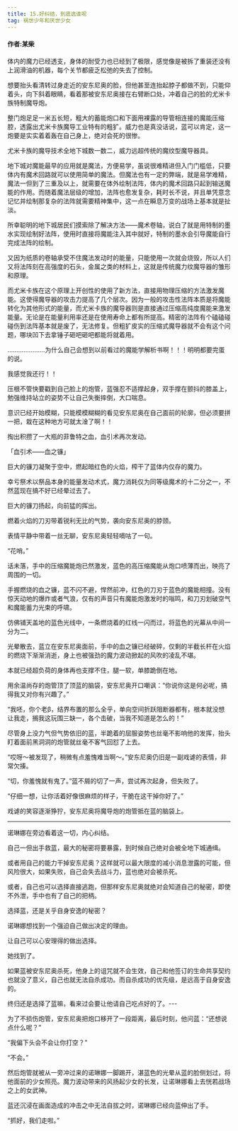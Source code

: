 ```yaml
---
title: 15.好纠结，到底选谁呢
tag: 祸世少年和厌世少女
---
```

#### 作者:某柴
<!--more-->

体内的魔力已经透支，身体的耐受力也已经到了极限，感觉像是被拆了重装还没有上润滑油的机器，每个关节都疲乏松弛的失去了控制。

想要抬头看清转过身走近的安东尼奥的脸，但他甚至连抬起脖子都做不到，只能仰着头，向下斜着眼睛，看着那被安东尼奥接在右臂断口处，冲着自己的脸的尤米卡族特制魔导炮。

整门炮足足一米五长短，粗大的蓄能炮口和下面用裸露的导管相连接的魔能压缩腔，透露出尤米卡族魔导工业特有的粗犷。威力也是真没话说，蓝可以肯定，这一炮要是实实着着轰在自己身上，绝对会死的很惨。

尤米卡族的魔导技术全地下城数一数二，威力远超传统的魔纹型魔导器具。

地下城对魔能最早的应用就是魔法，方便易学，虽说很难精进但入门门槛低，只要体内有魔术回路就可以使用简单的魔法。但魔法也有一定的弊端，就是易学难精，魔法一但到了三重及以上，就需要在体外绘制法阵，体内的魔术回路只起到输送魔能的作用。而随着魔法层级的增加，法阵也愈发复杂，耗时长不说，并且单凭意念记忆并绘制那复杂的法阵就需要精神集中，这一点在瞬息万变的战场上基本就是扯淡。

所幸聪明的地下城居民们摸索除了解决方法——魔术卷轴，说白了就是用特制的墨水实现绘制好法阵，使用时直接将魔能注入其中就好，特制的墨水会引导魔能自行完成法阵的绘制。

又因为纸质的卷轴承受不住魔法发动时的能量，只能使用一次就会烧毁，所以人们又将法阵刻在高强度的石头，金属之类的材料上，这就是传统魔力纹魔导器的雏形和原理。

而尤米卡族在这个原理上开创性的使用了新方法，直接用物理压缩的方法激发魔能。这使得魔导器的攻击力提高了几个层次。因为一般的攻击性法阵本质是将魔能转化为其他形式的能量，而尤米卡族的魔导器则是直接通过压缩高纯度魔能来激发能量。无论是在能量利用率还是在使用寿命上都有所提高。精密的法阵有个磕磕碰碰伤到法阵基本就是废了，无法修复。但粗犷皮实的压缩式魔导器就不会有这个问题，哪块凹下去拿锤子砸吧砸吧都能将就着用。

…………………为什么自己会想到以前看过的魔能学解析书啊！！！明明都要完蛋的说。

我感觉我还行！！

压根不管快要戳到自己脸上的炮管，蓝强忍不适撑起身，双手撑在颤抖的膝盖上，勉强维持站立的姿势不让自己失衡摔倒，大口喘息。

意识已经开始模糊，只能模模糊糊的看见安东尼奥在自己面前的轮廓，但必须要拼一把，栽在这种地方可就太淦了啊！！

掏出积攒了一大瓶的菲鲁特之血，血引术再次发动。

「血引术——血之镰」

巨大的镰刀凝聚于空中，燃起暗红色的火焰，榨干了蓝体内仅存的魔力。

幸亏祭术以祭品本身的能量发动术式，魔力消耗仅为同等级魔术的十二分之一，不然蓝现在搞不好已经晕过去了。

巨大的镰刀扬起，向前猛的挥出。

燃着火焰的刀刃带着锐利无比的气势，袭向安东尼奥的脖颈。

表情平静中带着一丝无聊，安东尼奥轻轻嘀咕了一句。

“花哨。”

话未落，手中的压缩魔能炮已然激发，蓝色的高压缩魔能从炮口喷薄而出，映亮了周围的一切。

手握燃烧的血之镰，蓝不闪不避，悍然前冲，红色的刀刃于蓝色的魔能相撞。没有惊天动地的爆炸或者气浪，仅有的声音只有魔能炮激发时的嗡鸣，和刀刃划破空气和魔能蓄力光束的呼啸。

仿佛铺天盖地的蓝色光线中，一条燃烧着的红线一闪而过，将蓝色的光幕从中间一分为二。

光晕散去，蓝立在安东尼奥面前，手中的血之镰已经破碎，仅剩的半截长杆在火焰的燃烧下渐渐消逝，身上也被强劲的魔力波动掀起的风吹的凌乱不堪。

本就已经超负荷的身体再也支撑不住，腿一软，单膝跪倒在地。

用余温尚存的炮管顶了顶蓝的脑袋，安东尼奥开口嘲讽：“你说你这是何必呢，搞得我又对你有兴趣了。”

“我呸，你个老β，结界布置的那么全乎，单向空间折跃阻断器都有，根本就没想让我走，搁我这玩围三缺一，各个击破，当我不知道是怎么的！”

尽管身上没力气但气势依旧的蓝，半跪着的屈服姿势也丝毫不影响他的发挥，抬头盯着面前黑洞洞的炮管就丝毫不客气回怼了上去。

“哎呀～被发现了，稍微有点羞愧难当啊～。”安东尼奥仍旧是一副戏谑的表情，非常欠揍。

“切，你羞愧就有鬼了。”蓝不屑的切了一声，尝试再次起身，但失败了。

“仔细一想，让你活着好像很麻烦的样子，干脆在这干掉你好了。”

戏谑的笑容逐渐狰狞，安东尼奥将魔导炮的炮管抵在蓝的脑袋上。

---

诺琳娜在旁边看着这一切，内心纠结。

自己一但出手救蓝，最大的秘密将要暴露，到时候自己绝对会被全地下城通缉。

或者用自己的能力干掉安东尼奥？这样就可以最大限度的减小消息泄露的可能，但风险很大，如果失败，自己会失去战斗力，蓝也绝对会被杀死。

或者，自己也可以选择直接逃跑，但那样安东尼奥就绝对会知道自己的秘密，即使不外泄，手中也有了自己的把柄。

选择蓝，还是关乎自身安逸的秘密？

诺琳娜想找到一个强迫自己做出决定的理由。

让自己可以心安理得的做出选择。

她找到了。

如果蓝被安东尼奥杀死，他身上的诅咒就不会生效，自己和他签订的生命共享契约也就没了意义，自己也就无法自杀成功。而自杀成功的优先级，是远高于自身安逸的。

终归还是选择了蓝嘛，看来过会要让他请自己吃点好的了。---

为了不损伤炮管，安东尼奥把炮口移开了一段距离，最后时刻，他问蓝：“还想说点什么呢？”

“我偏下头会不会让你打空？”

“不会。”

然后炮管就被从一旁冲过来的诺琳娜一脚踢开，湛蓝色的光晕从蓝的脸侧划过，将他面前的少女照亮。魔力波动带来的风扬起少女的长发，让诺琳娜看上去恍若战场之上的女武神。

蓝还沉浸在画面造成的冲击之中无法自拔之时，诺琳娜已经向蓝伸出了手。

“抓好，我们走啦。”